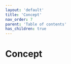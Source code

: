 ```yaml
---
layout: 'default'
title: 'Concept'
nav_order: 7
parent: 'Table of contents'
has_children: true
---
```


# Concept
